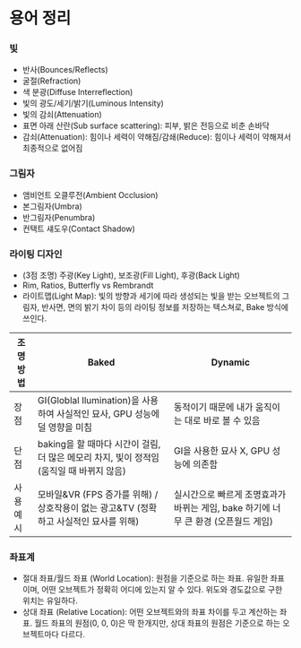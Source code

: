 # 용어 정리

### 빛  
- 반사(Bounces/Reflects)  
- 굴절(Refraction)  
- 색 분광(Diffuse Interreflection)  
- 빛의 광도/세기/밝기(Luminous Intensity)  
- 빛의 감쇠(Attenuation)  
- 표면 아래 산란(Sub surface scattering): 피부, 밝은 전등으로 비춘 손바닥
- 감쇠(Attenuation): 힘이나 세력이 약해짐/감쇄(Reduce): 힘이나 세력이 약해져서 최종적으로 없어짐  

### 그림자  
- 앰비언트 오클루전(Ambient Occlusion)  
- 본그림자(Umbra)  
- 반그림자(Penumbra)  
- 컨택트 섀도우(Contact Shadow)  

### 라이팅 디자인
- (3점 조명) 주광(Key Light), 보조광(Fill Light), 후광(Back Light)
- Rim, Ratios, Butterfly vs Rembrandt
- 라이트맵(Light Map): 빛의 방향과 세기에 따라 생성되는 빛을 받는 오브젝트의 그림자, 반사면, 면의 밝기 차이 등의 라이팅 정보를 저장하는 텍스쳐로, Bake 방식에 쓰인다.

| 조명방법 | Baked                                                                                   | Dynamic                                                      |
|---------|-----------------------------------------------------------------------------------------|--------------------------------------------------------------|
| 장점    | GI(Globlal Ilumination)을 사용하여 사실적인 묘사, GPU 성능에 덜 영향을 미침             | 동적이기 때문에 내가 움직이는 대로 바로 볼 수 있음                   |
| 단점    | baking을 할 때마다 시간이 걸림, 더 많은 메모리 차지, 빛이 정적임(움직일 때 바뀌지 않음) | GI을 사용한 묘사 X, GPU 성능에 의존함                                 |
| 사용예시 | 모바일&VR (FPS 증가를 위해) / 상호작용이 없는 광고&TV (정확하고 사실적인 묘사를 위해)   | 실시간으로 빠르게 조명효과가 바뀌는 게임, bake 하기에 너무 큰 환경 (오픈월드 게임) |


### 좌표계
- 절대 좌표/월드 좌표 (World Location): 원점을 기준으로 하는 좌표. 유일한 좌표이며, 어떤 오브젝트가 정확히 어디에 있는지 알 수 있다. 위도와 경도값으로 구한 위치는 유일하다.
- 상대 좌표 (Relative Location): 어떤 오브젝트와의 좌표 차이를 두고 계산하는 좌표. 월드 좌표의 원점(0, 0, 0)은 딱 한개지만, 상대 좌표의 원점은 기준으로 하는 오브젝트마다 다르다.
